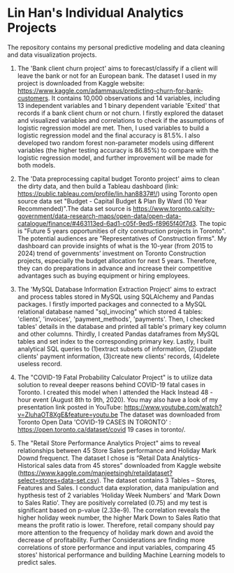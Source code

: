 # Lin Han's Individual Analytics Projects
The repository contains my personal predictive modeling and data cleaning and data visualization projects. 

1. The 'Bank client churn project' aims to forecast/classify if a client will leave the bank or not for an European bank. 
The dataset I used in my project is downloaded from Kaggle website: https://www.kaggle.com/adammaus/predicting-churn-for-bank-customers. It contains 10,000 observations and 14 variables, including 13 independent variables and 1 binary dependent variable 'Exited' that records if a bank client churn or not churn. 
I firstly explored the dataset and visualized variables and correlations to check if the assumptions of logistic regression model are met. Then, I used variables to build a logistic regression model and the final accuracy is 81.5%. I also developed two random forest non-parameter models using different variables (the higher testing accuracy is 86.85%) to compare with the logistic regression model, and further improvement will be made for both models. 

2. The 'Data preprocessing capital budget Toronto project' aims to clean the dirty data, and then build a Tableau dashboard (link: https://public.tableau.com/profile/lin.han8837#!/) using Toronto open source data set "Budget - Capital Budget & Plan By Ward (10 Year Recommended)".The data set source is https://www.toronto.ca/city-government/data-research-maps/open-data/open-data-catalogue/finance/#463113ed-6ad1-c05f-9ed5-f8965f40f7d3. 
The topic is "Future 5 years opportunities of city construction projects in Toronto". The potential audiences are "Representatives of Construction firms". My dashboard can provide insights of what is the 10-year (from 2015 to 2024) trend of governments’ investment on Toronto Construction projects, especially the budget allocation for next 5 years. Therefore, they can do preparations in advance and increase their competitive advantages such as buying equipment or hiring employees.

3. The 'MySQL Database Information Extraction Project' aims to extract and process tables stored in MySQL using SQLAlchemy and Pandas packages. 
I firstly imported packages and connected to a MySQL relational database named "sql_invocing" which stored 4 tables: 'clients', 'invoices', 'payment_methods', 'payments'. Then, I checked tables' details in the database and printed all table's primary key column and other columns. Thirdly, I created Pandas dataframes from MySQL tables and set index to the corresponding primary key. Lastly, I built analytical SQL queries to (1)extract subsets of information, (2)update clients' payment information, (3)create new clients' records, (4)delete useless record.

4. The "COVID-19 Fatal Probability Calculator Project" is to utilize data solution to reveal deeper reasons behind COVID-19 fatal cases in Toronto. I created this model when I attended the Hack Instead 48 - hour event (August 8th to 9th, 2020). You may also have a look of my presentation link posted in YouTube: https://www.youtube.com/watch?v=ZluhaOT8XgE&feature=youtu.be
The dataset was downloaded from Toronto Open Data 'COVID-19 CASES IN TORONTO' : https://open.toronto.ca/dataset/covid 19 cases in toronto/. 

5. The "Retail Store Performance Analytics Project" aims to reveal relationships between 45 Store Sales performance and Holiday Mark Downd frequenct. The dataset I chose is “Retail Data Analytics-Historical sales data from 45 stores” downloaded from Kaggle website (https://www.kaggle.com/manjeetsingh/retaildataset?select=stores+data-set.csv).
The dataset contains 3 Tables – Stores, Features and Sales. I conduct data exploration, data manipulation and hypthesis test of 2 variables ‘Holiday Week Numbers’ and ‘Mark Down to Sales Ratio’. They are positively correlated (0.75) and my test is significant based on p-value (2.33e-9). 
The correlation reveals the higher holiday week number, the higher Mark Down to Sales Ratio that means the profit ratio is lower. Therefore, retail company should pay more attention to the frequency of holiday mark down and avoid the decrease of profitability. 
Further Considerations are finding more correlations of store performance and input variables, comparing 45 stores' historical performance and building Machine Learning models to predict sales.
